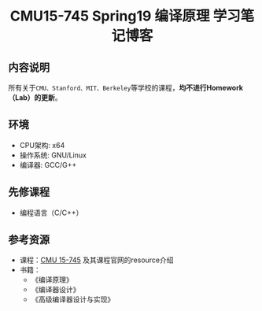 <h1 align="center">CMU15-745 Spring19 编译原理 学习笔记博客</h1>

## 内容说明
所有关于`CMU、Stanford、MIT、Berkeley`等学校的课程，**均不进行Homework（Lab）的更新**。

## 环境
- CPU架构: x64
- 操作系统: GNU/Linux
- 编译器: GCC/G++

## 先修课程
- 编程语言（C/C++）

## 参考资源
- 课程：[CMU 15-745](https://www.cs.cmu.edu/afs/cs/academic/class/15745-s19/www/index.html) 及其课程官网的resource介绍
- 书籍：
    - 《编译原理》
    - 《编译器设计》
    - 《高级编译器设计与实现》


